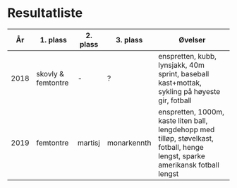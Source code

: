 # Resultatliste


| År   | 1. plass           | 2. plass     | 3. plass      | Øvelser |
| -----| -------------------| ------------ | ------------- | ------- |
| 2018 | skovly & femtontre | -            |  ?            | enspretten, kubb, lynsjakk, 40m sprint, baseball kast+mottak, sykling på høyeste gir, fotball    |
| 2019 | femtontre          | martisj      |  monarkennth  | enspretten, 1000m, kaste liten ball, lengdehopp med tilløp, støvelkast, fotball, henge lengst, sparke amerikansk fotball lengst |
